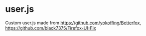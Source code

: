 # user.js
Custom user.js made from
https://github.com/yokoffing/Betterfox,
https://github.com/black7375/Firefox-UI-Fix
